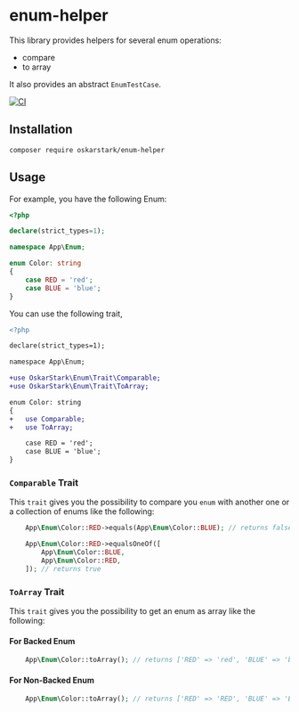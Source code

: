 # enum-helper

This library provides helpers for several enum operations:
 * compare
 * to array

It also provides an abstract `EnumTestCase`.

[![CI][ci_badge]][ci_link]

## Installation

```
composer require oskarstark/enum-helper
```

## Usage

For example, you have the following Enum:

```php
<?php

declare(strict_types=1);

namespace App\Enum;

enum Color: string
{
    case RED = 'red';
    case BLUE = 'blue';
}
```

You can use the following trait,

```diff
<?php

declare(strict_types=1);

namespace App\Enum;

+use OskarStark\Enum\Trait\Comparable;
+use OskarStark\Enum\Trait\ToArray;

enum Color: string
{
+   use Comparable;
+   use ToArray;

    case RED = 'red';
    case BLUE = 'blue';
}
```

### `Comparable` Trait

This `trait` gives you the possibility to compare you `enum` with another one or a collection of enums like the
following:

```php
    App\Enum\Color::RED->equals(App\Enum\Color::BLUE); // returns false
```

```php
    App\Enum\Color::RED->equalsOneOf([
        App\Enum\Color::BLUE,
        App\Enum\Color::RED,
    ]); // returns true
```

### `ToArray` Trait

This `trait` gives you the possibility to get an enum as array like the following:

#### For Backed Enum

```php
    App\Enum\Color::toArray(); // returns ['RED' => 'red', 'BLUE' => 'blue']
```

#### For Non-Backed Enum
```php
    App\Enum\Color::toArray(); // returns ['RED' => 'RED', 'BLUE' => 'BLUE']
```

[ci_badge]: https://github.com/OskarStark/enum-helper/workflows/CI/badge.svg?branch=main
[ci_link]: https://github.com/OskarStark/enum-helper/actions?query=workflow:ci+branch:main

